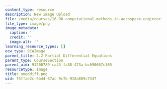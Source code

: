 ```yaml
---
content_type: resource
description: New image Upload
file: /media/courses/16-90-computational-methods-in-aerospace-engineering-spring-2014/75ffae2c9b4467ac9c7b918a809c7347_oneddiff.png
file_type: image/png
image_metadata:
  caption: ''
  credit: ''
  image-alt: ''
learning_resource_types: []
ocw_type: OCWImage
parent_title: 2.2 Partial Differential Equations
parent_type: CourseSection
parent_uid: 91200789-ca43-fa38-473a-bc690667c305
resourcetype: Image
title: oneddiff.png
uid: 75ffae2c-9b44-67ac-9c7b-918a809c7347
---
```

